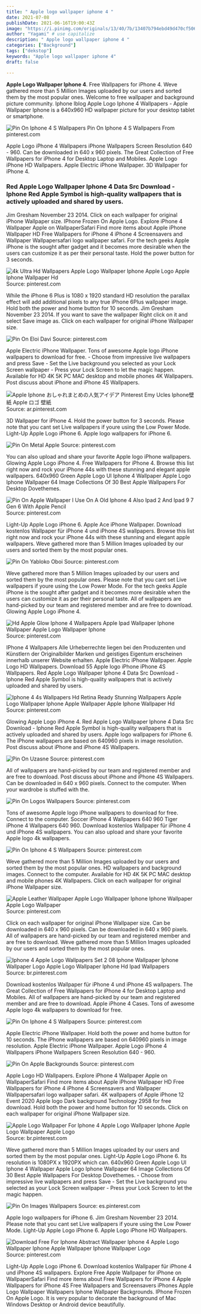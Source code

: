 ```yaml
---
title: " Apple logo wallpaper iphone 4 "
date: 2021-07-08
publishDate: 2021-06-16T19:00:43Z
image: "https://i.pinimg.com/originals/13/40/7b/13407b794ebd49d470cf5061cd6e109a.jpg"
author: "Yagami" # use capitalize
description: " Apple logo wallpaper iphone 4 "
categories: ["Background"]
tags: ["dekstop"]
keywords: "Apple logo wallpaper iphone 4"
draft: false

---
```



**Apple Logo Wallpaper Iphone 4**. Free Wallpapers for iPhone 4. Weve gathered more than 5 Million Images uploaded by our users and sorted them by the most popular ones. Welcome to free wallpaper and background picture community. Iphone Iblog Apple Logo Iphone 4 Wallpapers - Apple Wallpaper Iphone is a 640x960 HD wallpaper picture for your desktop tablet or smartphone.

![Pin On Iphone 4 S Wallpapers](https://i.pinimg.com/originals/0d/97/80/0d97808bf9fee62051b50f0f97297887.jpg "Pin On Iphone 4 S Wallpapers")
Pin On Iphone 4 S Wallpapers From pinterest.com


Apple Logo iPhone 4 Wallpapers iPhone Wallpapers Screen Resolution 640 - 960. Can be downloaded in 640 x 960 pixels. The Great Collection of Free Wallpapers for iPhone 4 for Desktop Laptop and Mobiles. Apple Logo iPhone HD Wallpapers. Apple Electric iPhone Wallpaper. 3D Wallpaper for iPhone 4.

### Red Apple Logo Wallpaper Iphone 4 Data Src Download - Iphone Red Apple Symbol is high-quality wallpapers that is actively uploaded and shared by users.

Jim Gresham November 23 2014. Click on each wallpaper for original iPhone Wallpaper size. IPhone Frozen On Apple Logo. Explore iPhone 4 Wallpaper Apple on WallpaperSafari Find more items about Apple iPhone Wallpaper HD Free Wallpapers for iPhone 4 iPhone 4 Screensavers and Wallpaper Wallpapersafari logo wallpaper safari. For the tech geeks Apple iPhone is the sought after gadget and it becomes more desirable when the users can customize it as per their personal taste. Hold the power button for 3 seconds.


![4k Ultra Hd Wallpapers Apple Logo Wallpaper Iphone Apple Logo Apple Iphone Wallpaper Hd](https://i.pinimg.com/originals/d0/b1/6e/d0b16e2c8fef5b84b4fa07ea5a309300.jpg "4k Ultra Hd Wallpapers Apple Logo Wallpaper Iphone Apple Logo Apple Iphone Wallpaper Hd")
Source: pinterest.com

While the iPhone 6 Plus is 1080 x 1920 standard HD resolution the parallax effect will add additional pixels to any true iPhone 6Plus wallpaper image. Hold both the power and home button for 10 seconds. Jim Gresham November 23 2014. If you want to save the wallpaper Right click on it and select Save image as. Click on each wallpaper for original iPhone Wallpaper size.

![Pin On Eloi Davi](https://i.pinimg.com/736x/d3/60/4b/d3604bb6e23b6fe21722d2e6c8a7d0a1.jpg "Pin On Eloi Davi")
Source: pinterest.com

Apple Electric iPhone Wallpaper. Tons of awesome Apple logo iPhone wallpapers to download for free. - Choose from impressive live wallpapers and press Save - Set the Live background you selected as your Lock Screen wallpaper - Press your Lock Screen to let the magic happen. Available for HD 4K 5K PC MAC desktop and mobile phones 4K Wallpapers. Post discuss about iPhone and iPhone 4S Wallpapers.

![Apple Iphone おしゃれまとめの人気アイデア Pinterest Emy Ucles Iphone壁紙 Apple ロゴ 壁紙](https://i.pinimg.com/originals/55/0d/88/550d885a9529ff19430be08cef06aa40.jpg "Apple Iphone おしゃれまとめの人気アイデア Pinterest Emy Ucles Iphone壁紙 Apple ロゴ 壁紙")
Source: ar.pinterest.com

3D Wallpaper for iPhone 4. Hold the power button for 3 seconds. Please note that you cant set Live wallpapers if youre using the Low Power Mode. Light-Up Apple Logo iPhone 6. Apple logo wallpapers for iPhone 6.

![Pin On Metal Apple](https://i.pinimg.com/originals/dd/ca/f7/ddcaf7adb7d176a9eafeaa2355bcb392.jpg "Pin On Metal Apple")
Source: pinterest.com

You can also upload and share your favorite Apple logo iPhone wallpapers. Glowing Apple Logo iPhone 4. Free Wallpapers for iPhone 4. Browse this list right now and rock your iPhone 44s with these stunning and elegant apple wallpapers. 640x960 Green Apple Logo Ul Iphone 4 Wallpaper Apple Logo Iphone Wallpaper 64 Image Collections Of 30 Best Apple Wallpapers For Desktop Dovethemes.

![Pin On Apple Wallpaper I Use On A Old Iphone 4 Also Ipad 2 And Ipad 9 7 Gen 6 With Apple Pencil](https://i.pinimg.com/originals/26/66/72/266672a2e35a73d7cb06d5d4127d78d8.jpg "Pin On Apple Wallpaper I Use On A Old Iphone 4 Also Ipad 2 And Ipad 9 7 Gen 6 With Apple Pencil")
Source: pinterest.com

Light-Up Apple Logo iPhone 6. Apple Ace iPhone Wallpaper. Download kostenlos Wallpaper für iPhone 4 und iPhone 4S wallpapers. Browse this list right now and rock your iPhone 44s with these stunning and elegant apple wallpapers. Weve gathered more than 5 Million Images uploaded by our users and sorted them by the most popular ones.

![Pin On Yabloko Oboi](https://i.pinimg.com/originals/ea/3f/24/ea3f24ec73fbc6d67df8f7a9ed37afc0.png "Pin On Yabloko Oboi")
Source: pinterest.com

Weve gathered more than 5 Million Images uploaded by our users and sorted them by the most popular ones. Please note that you cant set Live wallpapers if youre using the Low Power Mode. For the tech geeks Apple iPhone is the sought after gadget and it becomes more desirable when the users can customize it as per their personal taste. All of wallpapers are hand-picked by our team and registered member and are free to download. Glowing Apple Logo iPhone 4.

![Hd Apple Glow Iphone 4 Wallpapers Apple Ipad Wallpaper Iphone Wallpaper Apple Logo Wallpaper Iphone](https://i.pinimg.com/736x/b9/39/20/b93920bd504263170f7ee028ea73eb7e.jpg "Hd Apple Glow Iphone 4 Wallpapers Apple Ipad Wallpaper Iphone Wallpaper Apple Logo Wallpaper Iphone")
Source: pinterest.com

IPhone 4 Wallpapers Alle Urheberrechte liegen bei den Produzenten und Künstlern der Originalbilder Marken und geistiges Eigentum erscheinen innerhalb unserer Website erhalten. Apple Electric iPhone Wallpaper. Apple Logo HD Wallpapers. Download 55 Apple logo iPhone iPhone 4S Wallpapers. Red Apple Logo Wallpaper Iphone 4 Data Src Download - Iphone Red Apple Symbol is high-quality wallpapers that is actively uploaded and shared by users.

![Iphone 4 4s Wallpapers Hd Retina Ready Stunning Wallpapers Apple Logo Wallpaper Iphone Apple Wallpaper Apple Iphone Wallpaper Hd](https://i.pinimg.com/originals/aa/5a/d9/aa5ad9bb2250485d31f4eac6ee0c6e3d.jpg "Iphone 4 4s Wallpapers Hd Retina Ready Stunning Wallpapers Apple Logo Wallpaper Iphone Apple Wallpaper Apple Iphone Wallpaper Hd")
Source: pinterest.com

Glowing Apple Logo iPhone 4. Red Apple Logo Wallpaper Iphone 4 Data Src Download - Iphone Red Apple Symbol is high-quality wallpapers that is actively uploaded and shared by users. Apple logo wallpapers for iPhone 6. The iPhone wallpapers are based on 640960 pixels in image resolution. Post discuss about iPhone and iPhone 4S Wallpapers.

![Pin On Uzasne](https://i.pinimg.com/originals/c6/6e/51/c66e5115b5e7ef1bba234fb0348887fd.gif "Pin On Uzasne")
Source: pinterest.com

All of wallpapers are hand-picked by our team and registered member and are free to download. Post discuss about iPhone and iPhone 4S Wallpapers. Can be downloaded in 640 x 960 pixels. Connect to the computer. When your wardrobe is stuffed with the.

![Pin On Logos Wallpapers](https://i.pinimg.com/originals/ed/9c/be/ed9cbe0048f20a811d9a4e37b2f7a0d8.jpg "Pin On Logos Wallpapers")
Source: pinterest.com

Tons of awesome Apple logo iPhone wallpapers to download for free. Connect to the computer. Soccer iPhone 4 Wallpapers 640 960 Tiger iPhone 4 Wallpapers 640 960. Download kostenlos Wallpaper für iPhone 4 und iPhone 4S wallpapers. You can also upload and share your favorite Apple logo 4k wallpapers.

![Pin On Iphone 4 S Wallpapers](https://i.pinimg.com/originals/0a/0c/85/0a0c8555d1e7270b314ba70b507f2938.jpg "Pin On Iphone 4 S Wallpapers")
Source: pinterest.com

Weve gathered more than 5 Million Images uploaded by our users and sorted them by the most popular ones. HD wallpapers and background images. Connect to the computer. Available for HD 4K 5K PC MAC desktop and mobile phones 4K Wallpapers. Click on each wallpaper for original iPhone Wallpaper size.

![Apple Leather Wallpaper Apple Logo Wallpaper Iphone Iphone Wallpaper Apple Logo Wallpaper](https://i.pinimg.com/originals/65/1a/d1/651ad16eb84c85c3baf17b9c90beffd7.jpg "Apple Leather Wallpaper Apple Logo Wallpaper Iphone Iphone Wallpaper Apple Logo Wallpaper")
Source: pinterest.com

Click on each wallpaper for original iPhone Wallpaper size. Can be downloaded in 640 x 960 pixels. Can be downloaded in 640 x 960 pixels. All of wallpapers are hand-picked by our team and registered member and are free to download. Weve gathered more than 5 Million Images uploaded by our users and sorted them by the most popular ones.

![Iphone 4 Apple Logo Wallpapers Set 2 08 Iphone Wallpaper Iphone Wallpaper Logo Apple Logo Wallpaper Iphone Hd Ipad Wallpapers](https://i.pinimg.com/originals/34/79/40/347940c96608cad85530a6c626c7d9ce.jpg "Iphone 4 Apple Logo Wallpapers Set 2 08 Iphone Wallpaper Iphone Wallpaper Logo Apple Logo Wallpaper Iphone Hd Ipad Wallpapers")
Source: br.pinterest.com

Download kostenlos Wallpaper für iPhone 4 und iPhone 4S wallpapers. The Great Collection of Free Wallpapers for iPhone 4 for Desktop Laptop and Mobiles. All of wallpapers are hand-picked by our team and registered member and are free to download. Apple iPhone 4 Cases. Tons of awesome Apple logo 4k wallpapers to download for free.

![Pin On Iphone 4 S Wallpapers](https://i.pinimg.com/originals/0d/97/80/0d97808bf9fee62051b50f0f97297887.jpg "Pin On Iphone 4 S Wallpapers")
Source: pinterest.com

Apple Electric iPhone Wallpaper. Hold both the power and home button for 10 seconds. The iPhone wallpapers are based on 640960 pixels in image resolution. Apple Electric iPhone Wallpaper. Apple Logo iPhone 4 Wallpapers iPhone Wallpapers Screen Resolution 640 - 960.

![Pin On Apple Backgrounds](https://i.pinimg.com/originals/d8/a5/7a/d8a57a5ee09d8f6701efb2ba06964796.jpg "Pin On Apple Backgrounds")
Source: pinterest.com

Apple Logo HD Wallpapers. Explore iPhone 4 Wallpaper Apple on WallpaperSafari Find more items about Apple iPhone Wallpaper HD Free Wallpapers for iPhone 4 iPhone 4 Screensavers and Wallpaper Wallpapersafari logo wallpaper safari. 4K wallpapers of Apple iPhone 12 Event 2020 Apple logo Dark background Technology 2958 for free download. Hold both the power and home button for 10 seconds. Click on each wallpaper for original iPhone Wallpaper size.

![Apple Logo Wallpaper For Iphone 4 Apple Logo Wallpaper Iphone Apple Logo Wallpaper Apple Logo](https://i.pinimg.com/originals/21/aa/f3/21aaf3291bcb6650d0ee7d62c1f87651.jpg "Apple Logo Wallpaper For Iphone 4 Apple Logo Wallpaper Iphone Apple Logo Wallpaper Apple Logo")
Source: br.pinterest.com

Weve gathered more than 5 Million Images uploaded by our users and sorted them by the most popular ones. Light-Up Apple Logo iPhone 6. Its resolution is 1080PX x 1920PX which can. 640x960 Green Apple Logo Ul Iphone 4 Wallpaper Apple Logo Iphone Wallpaper 64 Image Collections Of 30 Best Apple Wallpapers For Desktop Dovethemes. - Choose from impressive live wallpapers and press Save - Set the Live background you selected as your Lock Screen wallpaper - Press your Lock Screen to let the magic happen.

![Pin On Images Wallpapers](https://i.pinimg.com/originals/c7/ed/5f/c7ed5f0bd89219b0aadad4a0df007053.jpg "Pin On Images Wallpapers")
Source: es.pinterest.com

Apple logo wallpapers for iPhone 6. Jim Gresham November 23 2014. Please note that you cant set Live wallpapers if youre using the Low Power Mode. Light-Up Apple Logo iPhone 6. Apple Logo iPhone HD Wallpapers.

![Download Free For Iphone Abstract Wallpaper Iphone 4 Apple Logo Wallpaper Iphone Apple Wallpaper Iphone Wallpaper Logo](https://i.pinimg.com/originals/13/40/7b/13407b794ebd49d470cf5061cd6e109a.jpg "Download Free For Iphone Abstract Wallpaper Iphone 4 Apple Logo Wallpaper Iphone Apple Wallpaper Iphone Wallpaper Logo")
Source: pinterest.com

Light-Up Apple Logo iPhone 6. Download kostenlos Wallpaper für iPhone 4 und iPhone 4S wallpapers. Explore Free Apple Wallpaper for iPhone on WallpaperSafari Find more items about Free Wallpapers for iPhone 4 Apple Wallpapers for iPhone 4S Free Wallpapers and Screensavers iPhones Apple Logo Wallpaper Wallpapers Iphone Wallpaper Backgrounds. IPhone Frozen On Apple Logo. It is very popular to decorate the background of Mac Windows Desktop or Android device beautifully.

